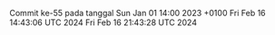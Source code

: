 Commit ke-55 pada tanggal Sun Jan 01 14:00 2023 +0100
Fri Feb 16 14:43:06 UTC 2024
Fri Feb 16 21:43:28 UTC 2024
